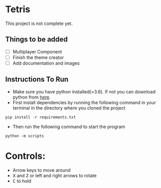 # Tetris

This project is not complete yet. 

## Things to be added

- [ ] Multiplayer Component
- [ ] Finish the theme creator
- [ ] Add documentation and images

## Instructions To Run

* Make sure you have python installed(>3.6). If not you can download python from [here](https://www.python.org/downloads/).
* First install dependencies by running the following command in your terminal in the directory where you cloned the project
```commandline
pip install -r requirements.txt
``` 
* Then run the following command to start the program
```commandline
python -m scripts
```

# Controls:

* Arrow keys to move around
* <kbd>X</kbd> and <kbd>Z</kbd> or left and right arrows to rotate
* <kbd>C</kbd> to hold
